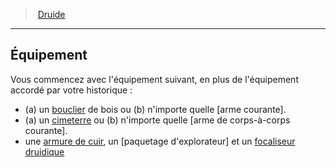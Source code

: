 ﻿---
!ClassEquipmentItem
Id: druid_hd.md#Équipement
ParentLink: druid_hd.md#druide
Name: Équipement
ParentName: Druide
NameLevel: 2
Attributes:
  Name: Équipement
  Markdown: >+
    ## <!--Name-->Équipement<!--/Name-->


    Vous commencez avec l'équipement suivant, en plus de l'équipement accordé par votre historique :


    * (a) un [bouclier](armor_hd.md#bouclier) de bois ou (b) n'importe quelle [arme courante].

    * (a) un [cimeterre](hd_equipment_cimeterre.md) ou (b) n'importe quelle [arme de corps-à-corps courante].

    * une [armure de cuir](hd_equipment_armure_de_cuir.md), un [paquetage d'explorateur] et un [focaliseur druidique](hd_equipment_properties_focaliseur_druidique.md)

AttributesDictionary: >+
  Name: Équipement

  Markdown: >+

    ## <!--Name-->Équipement<!--/Name-->





    Vous commencez avec l'équipement suivant, en plus de l'équipement accordé par votre historique :





    * (a) un [bouclier](armor_hd.md#bouclier) de bois ou (b) n'importe quelle [arme courante].



    * (a) un [cimeterre](hd_equipment_cimeterre.md) ou (b) n'importe quelle [arme de corps-à-corps courante].



    * une [armure de cuir](hd_equipment_armure_de_cuir.md), un [paquetage d'explorateur] et un [focaliseur druidique](hd_equipment_properties_focaliseur_druidique.md)



---
> [Druide](hd_druid.md)

---

## Équipement

Vous commencez avec l'équipement suivant, en plus de l'équipement accordé par votre historique :

* (a) un [bouclier](armor_hd.md#bouclier) de bois ou (b) n'importe quelle [arme courante].
* (a) un [cimeterre](hd_equipment_cimeterre.md) ou (b) n'importe quelle [arme de corps-à-corps courante].
* une [armure de cuir](hd_equipment_armure_de_cuir.md), un [paquetage d'explorateur] et un [focaliseur druidique](hd_equipment_properties_focaliseur_druidique.md)

